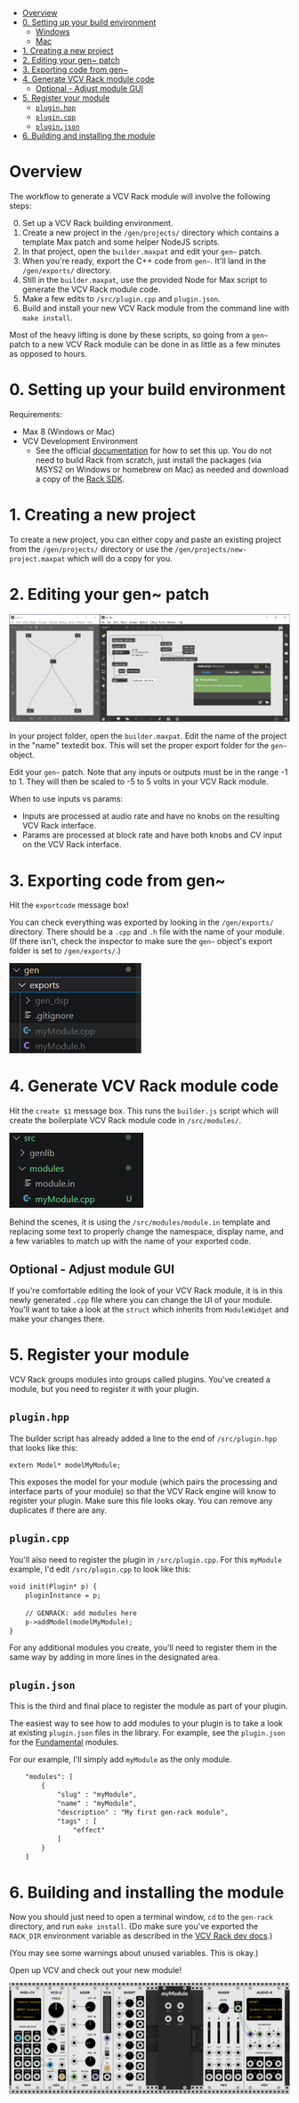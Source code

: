 - [Overview](#overview)
- [0. Setting up your build environment](#0-setting-up-your-build-environment)
  - [Windows](#windows)
  - [Mac](#mac)
- [1. Creating a new project](#1-creating-a-new-project)
- [2. Editing your gen~ patch](#2-editing-your-gen-patch)
- [3. Exporting code from gen~](#3-exporting-code-from-gen)
- [4. Generate VCV Rack module code](#4-generate-vcv-rack-module-code)
  - [Optional - Adjust module GUI](#optional---adjust-module-gui)
- [5. Register your module](#5-register-your-module)
  - [`plugin.hpp`](#pluginhpp)
  - [`plugin.cpp`](#plugincpp)
  - [`plugin.json`](#pluginjson)
- [6. Building and installing the module](#6-building-and-installing-the-module)


# Overview

The workflow to generate a VCV Rack module will involve the following steps:

0. Set up a VCV Rack building environment.
1. Create a new project in the `/gen/projects/` directory which contains a template Max patch and some helper NodeJS scripts.
2. In that project, open the `builder.maxpat` and edit your `gen~` patch.
3. When you're ready, export the C++ code from `gen~`. It'll land in the `/gen/exports/` directory.
4. Still in the `builder.maxpat`, use the provided Node for Max script to generate the VCV Rack module code.
5. Make a few edits to `/src/plugin.cpp` and `plugin.json`.
6. Build and install your new VCV Rack module from the command line with `make install`.


Most of the heavy lifting is done by these scripts, so going from a `gen~` patch to a new VCV Rack module can be done in as little as a few minutes as opposed to hours.


# 0. Setting up your build environment

Requirements:
- Max 8 (Windows or Mac)
- VCV Development Environment
  - See the official [documentation](https://vcvrack.com/manual/Building) for how to set this up. You do not need to build Rack from scratch, just install the packages (via MSYS2 on Windows or homebrew on Mac) as needed and download a copy of the [Rack SDK](https://vcvrack.com/downloads/).


# 1. Creating a new project

To create a new project, you can either copy and paste an existing project from the `/gen/projects/` directory or use the `/gen/projects/new-project.maxpat` which will do a copy for you.

# 2. Editing your gen~ patch

![image](img/builder-patch.PNG)

In your project folder, open the `builder.maxpat`. Edit the name of the project in the "name" textedit box. This will set the proper export folder for the `gen~` object.

Edit your `gen~` patch. Note that any inputs or outputs must be in the range -1 to 1. They will then be scaled to -5 to 5 volts in your VCV Rack module.

When to use inputs vs params:
- Inputs are processed at audio rate and have no knobs on the resulting VCV Rack interface.
- Params are processed at block rate and have both knobs and CV input on the VCV Rack interface.

# 3. Exporting code from gen~

Hit the `exportcode` message box! 

You can check everything was exported by looking in the `/gen/exports/` directory. There should be a `.cpp` and `.h` file with the name of your module. (If there isn't, check the inspector to make sure the `gen~` object's export folder is set to `/gen/exports/`.)

![export-code](img/export-code.png)

# 4. Generate VCV Rack module code

Hit the `create $1` message box. This runs the `builder.js` script which will create the boilerplate VCV Rack module code in `/src/modules/`.

![generate](img/generate.png)

Behind the scenes, it is using the `/src/modules/module.in` template and replacing some text to properly change the namespace, display name, and a few variables to match up with the name of your exported code.

## Optional - Adjust module GUI

If you're comfortable editing the look of your VCV Rack module, it is in this newly generated `.cpp` file where you can change the UI of your module. You'll want to take a look at the `struct` which inherits from `ModuleWidget` and make your changes there. 

# 5. Register your module

VCV Rack groups modules into groups called plugins. You've created a module, but you need to register it with your plugin.

## `plugin.hpp`
The builder script has already added a line to the end of `/src/plugin.hpp` that looks like this:

```
extern Model* modelMyModule;
```

This exposes the model for your module (which pairs the processing and interface parts of your module) so that the VCV Rack engine will know to register your plugin. Make sure this file looks okay. You can remove any duplicates if there are any.

## `plugin.cpp`

You'll also need to register the plugin in `/src/plugin.cpp`. For this `myModule` example, I'd edit `/src/plugin.cpp` to look like this:

```
void init(Plugin* p) {
    pluginInstance = p;

    // GENRACK: add modules here
    p->addModel(modelMyModule);
}
```

For any additional modules you create, you'll need to register them in the same way by adding in more lines in the designated area.

## `plugin.json`

This is the third and final place to register the module as part of your plugin.

The easiest way to see how to add modules to your plugin is to take a look at existing `plugin.json` files in the library. For example, see the `plugin.json` for the [Fundamental](https://github.com/VCVRack/Fundamental/blob/v2/plugin.json) modules.

For our example, I'll simply add `myModule` as the only module.

```
    "modules": [
        {
            "slug" : "myModule",
            "name" : "myModule",
            "description" : "My first gen-rack module",
            "tags" : [
                "effect"
            ]
        }
    ]
```


# 6. Building and installing the module

Now you should just need to open a terminal window, `cd` to the `gen-rack` directory, and run `make install`. (Do make sure you've exported the `RACK_DIR` environment variable as described in the [VCV Rack dev docs](https://manual.vcvrack.com/Building#setting-up-your-development-environment).)

(You may see some warnings about unused variables. This is okay.)

Open up VCV and check out your new module!

![final result](img/final-result.png)
